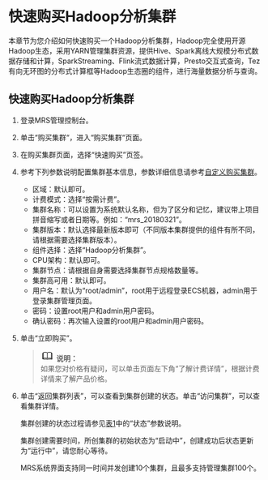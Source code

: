 # 快速购买Hadoop分析集群<a name="ZH-CN_TOPIC_0173525262"></a>

本章节为您介绍如何快速购买一个Hadoop分析集群，Hadoop完全使用开源Hadoop生态，采用YARN管理集群资源，提供Hive、Spark离线大规模分布式数据存储和计算，SparkStreaming、Flink流式数据计算，Presto交互式查询，Tez有向无环图的分布式计算框等Hadoop生态圈的组件，进行海量数据分析与查询。

## 快速购买Hadoop分析集群<a name="section9760510114211"></a>

1.  登录MRS管理控制台。
2.  单击“购买集群“，进入“购买集群“页面。
3.  在购买集群页面，选择“快速购买”页签。
4.  参考下列参数说明配置集群基本信息，参数详细信息请参考[自定义购买集群](自定义购买集群.md)。
    -   区域：默认即可。
    -   计费模式：选择“按需计费”。
    -   集群名称：可以设置为系统默认名称，但为了区分和记忆，建议带上项目拼音缩写或者日期等。例如：“mrs\_20180321”。
    -   集群版本：默认选择最新版本即可（不同版本集群提供的组件有所不同，请根据需要选择集群版本）。
    -   组件选择：选择“Hadoop分析集群”。
    -   CPU架构：默认即可。
    -   集群节点：请根据自身需要选择集群节点规格数量等。
    -   集群高可用：默认即可。
    -   用户名：默认为“root/admin”，root用于远程登录ECS机器，admin用于登录集群管理页面。
    -   密码：设置root用户和admin用户密码。
    -   确认密码：再次输入设置的root用户和admin用户密码。

5.  单击“立即购买”。

    >![](public_sys-resources/icon-note.gif) **说明：**   
    >如果您对价格有疑问，可以单击页面左下角“了解计费详情”，根据计费详情来了解产品价格。  

6.  单击“返回集群列表”，可以查看到集群创建的状态。单击“访问集群”，可以查看集群详情。

    集群创建的状态过程请参见[表1](集群列表简介.md#table3950169215120)中的“状态”参数说明。

    集群创建需要时间，所创集群的初始状态为“启动中”，创建成功后状态更新为“运行中”，请您耐心等待。

    MRS系统界面支持同一时间并发创建10个集群，且最多支持管理集群100个。


